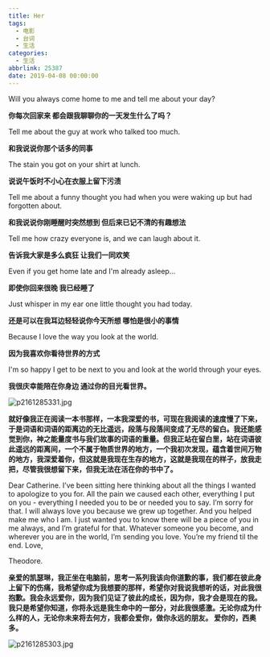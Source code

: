 ```yaml
---
title: Her
tags:
  - 电影
  - 台词
  - 生活
categories:
  - 生活
abbrlink: 25387
date: 2019-04-08 00:00:00
---
```



Will you always come home to me and tell me about your day?

**你每次回家来  都会跟我聊聊你的一天发生什么了吗？**

Tell me about the guy at work who talked too much.

**和我说说你那个话多的同事**

The stain you got on your shirt at lunch.

**说说午饭时不小心在衣服上留下污渍**

Tell me about a funny thought you had when you were waking up but had forgotten about.

**和我说说你刚睡醒时突然想到  但后来已记不清的有趣想法**

Tell me how crazy everyone is, and we can laugh about it.

**告诉我大家是多么疯狂  让我们一同欢笑**

Even if you get home late and I'm already asleep...

**即使你回来很晚  我已经睡了**

Just whisper in my ear one little thought you had today.

**还是可以在我耳边轻轻说你今天所想  哪怕是很小的事情**

Because I love the way you look at the world.

**因为我喜欢你看待世界的方式**

I'm so happy I get to be next to you and look at the world through your eyes.

**我很庆幸能陪在你身边  通过你的目光看世界。**

![p2161285331.jpg](/blog/assets/image/2.jpeg)

**就好像我正在阅读一本书那样，一本我深爱的书，可现在我阅读的速度慢了下来，于是词语和词语的距离边的无比遥远，段落与段落间变成了无尽的留白。我还能感觉到你，神之能量度书与我们故事的词语的重量。但我正站在留白里，站在词语彼此遥远的距离间，一个不属于物质世界的地方，一个我初次发现，蕴含着世间万物的地方，我深爱着你，但这就是我现在生存的地方，这就是我现在的样子，放我走把，尽管我很想留下来，但我无法在活在你的书中了。**

Dear Catherine. I’ve been sitting here thinking about all the things I wanted to apologize to you for. All the pain we caused each other, everything I put on you - everything I needed you to be or needed you to say. I’m sorry for that. I will always love you because we grew up together. And you helped make me who I am. I just wanted you to know there will be a piece of you in me always, and I’m grateful for that. Whatever someone you become, and wherever you are in the world, I’m sending you love. You’re my friend til the end. Love,  

Theodore.

**亲爱的凯瑟琳，我正坐在电脑前，思考一系列我该向你道歉的事，我们都在彼此身上留下的伤痛，我希望你成为我想要的那样，希望你对我说我想听的话，对此我很抱歉。我会永远爱你，因为我们见证了彼此的成长，因为你，我才会是现在的我。我只是希望你知道，你将永远是我生命中的一部分，对此我很感激。无论你成为什么样的人，无论你未来将去何方，我都会爱你，做你永远的朋友。 爱你的，西奥多。**


![p2161285303.jpg](/blog/assets/image/3.jpeg)

